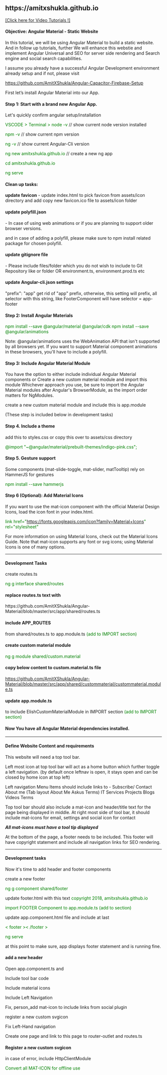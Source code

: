 <h2>https://amitxshukla.github.io</h2>

<a href="https://www.youtube.com/watch?v=Tua9Cbw_YgU&list=PLp0TENYyY8lF1I4EgKLcwRvxy820BgWpd" target="_blank">[Click here for Video Tutorials !]</a>

<h4> Objective: Angular Material - Static Website</h4>
In this tutorial, we will be using Angular Material to build a static website.
And in follow up tutorials, further We will enhance this webstie and implement Angular Universal and SEO for server side rendering and Search engine and social search capabilities.

I assume you already have a successful Angular Development environment already setup and 
if not, please visit 

<a href="https://github.com/AmitXShukla/Angular-Capacitor-Firebase-Setup" target="_blank">https://github.com/AmitXShukla/Angular-Capacitor-Firebase-Setup</a>

First let’s install Angular Material into our App.

<h4>Step 1: Start with a brand new Angular App.</h4>
Let's quickly confirm angular setup/installation

<span style="color:green">VSCODE > Terminal > node -v</span>  // show current node version installed

<span style="color:green">npm -v</span> // show current npm version

<span style="color:green">ng -v</span> // show current Angular-Cli version

<span style="color:green">ng new amitxshukla.github.io</span> // create a new ng app

<span style="color:green"> cd amitxshukla.github.io</span>

<span style="color:green"> ng serve</span>

<h4> Clean up tasks:</h4>
<b>update favicon</b> - 
update index.html to pick favicon from assets/icon directory and add copy new favicon.ico file to assets/icon folder

<h4>update polyfill.json</h4> - In case of using web animations or if you are planning to support older browser versions.

and in case of adding a polyfill, please make sure to npm install related package for chosen polyfill.

<h4>update gitignore file</h4>
- Please include files/folder which you do not wish to include to Git Repository like <dist> or <node_modules> folder
OR environment.ts, environment.prod.ts etc

<h4>update Angular-cli.json settings </h4>
"prefix": "app" 
get rid of "app" prefix, otherwise, this setting will prefix, all selector with this string, like FooterComponent will have selector = app-footer

<h4> Step 2: Install Angular Materials</h4>
<span style="color:green">npm install --save @angular/material @angular/cdk</span>
<span style="color:green">npm install --save @angular/animations</span>

Note: @angular/animations uses the WebAnimation API that isn't supported by all browsers yet. If you want to support Material component animations in these browsers, you'll have to include a polyfill.

<h4> Step 3: Include Angular Material Module</h4>
You have the option to either include individual Angular Material components or
Create a new custom material module and import this module
Whichever approach you use, be sure to import the Angular Material modules after Angular's BrowserModule, as the import order matters for NgModules.

create a new custom material module and include this is app.module

(These step is included below in development tasks)

<h4> Step 4. Include a theme</h4>
add this to styles.css or copy this over to assets/css directory

<span style="color:green">@import "~@angular/material/prebuilt-themes/indigo-pink.css";</span>

<h4>Step 5. Gesture support</h4>
Some components (mat-slide-toggle, mat-slider, matTooltip) rely on HammerJS for gestures

<span style="color:green">npm install --save hammerjs</span>

<h4>Step 6 (Optional): Add Material Icons</h4>
If you want to use the mat-icon component with the official Material Design Icons, load the icon font in your index.html.

<span style="color:green">link href="https://fonts.googleapis.com/icon?family=Material+Icons" rel="stylesheet"</span>

For more information on using Material Icons, check out the Material Icons Guide.
Note that mat-icon supports any font or svg icons; using Material Icons is one of many options.
_________________________

<h4>Development Tasks</h4>
create routes.ts

<span style="color:green">ng g interface shared/routes</span>

<h4> replace routes.ts text with </h4>
https://github.com/AmitXShukla/Angular-Material/blob/master/src/app/shared/routes.ts

<h4> include APP_ROUTES</h4> from shared/routes.ts to app.module.ts  
<span style="color:green">(add to IMPORT section)</span>

<h4>create custom material module</h4>
<span style="color:green">ng g module shared/custom.material</span>

<h4>copy below content to custom.material.ts file</h4>

https://github.com/AmitXShukla/Angular-Material/blob/master/src/app/shared/custommaterial/custommaterial.module.ts

<h4>update app.module.ts</h4> to include ElishCustomMaterialModule in IMPORT section 
<span style="color:green">(add to IMPORT section)</span>

<h4>Now You have all Angular Material dependencies installed.</h4>

_________________________

<h4>Define Website Content and requirements</h4>
This website will need a top tool bar.

Left most icon at top tool bar will act as a home button which further toggle a left navigation.
(by default once leftnav is open, it stays open and can be closed by home icon at top left)

Left navigation Menu Items should include links to -
    Subscribe/ Contact
    About me    (Tab layout   About Me    Askus Terms)
    IT Services
    Projects
    Blogs
    Videos
    Terms

Top tool bar should also include a mat-icon and header/title text for the page being displayed in middle.
At right most side of tool bar, it should include mat-icons for email, settings and social icon for contact

<b><i> All mat-icons must have a tool tip displayed</i></b>

At the bottom of the page, a footer needs to be included.
This footer will have copyright statement and include all navigation links for SEO rendering.

_________________________

<h4>Development tasks</h4>
Now it's time to add header and footer components

create a new footer 

<span style="color:green">ng g component shared/footer</span>

update footer.html with this text
<span style="color:green">copyright 2018, amitxshukla.github.io</span>

<span style="color:green">import FOOTER Component to app.module.ts  (add to <declarations> section)</span>

update app.component.html file and include at last

<span style="color:green">< footer >< /footer ></span>

<span style="color:green"> ng serve</span>

at this point to make sure, app displays footer statement and is running fine.

<h4>add a new header</h4>

Open app.component.ts and

Include tool bar code

Include material icons

Include Left Navigation

Fix, person_add mat-icon to include links from social plugin

register a new custom svgicon

Fix Left-Hand navigation

Create one page and link to this page to router-outlet and routes.ts

<h4>Register a new custom svgicon</h4>

in case of error, include HttpClientModule


<span style="color:green">Convert all MAT-ICON for offline use</span>